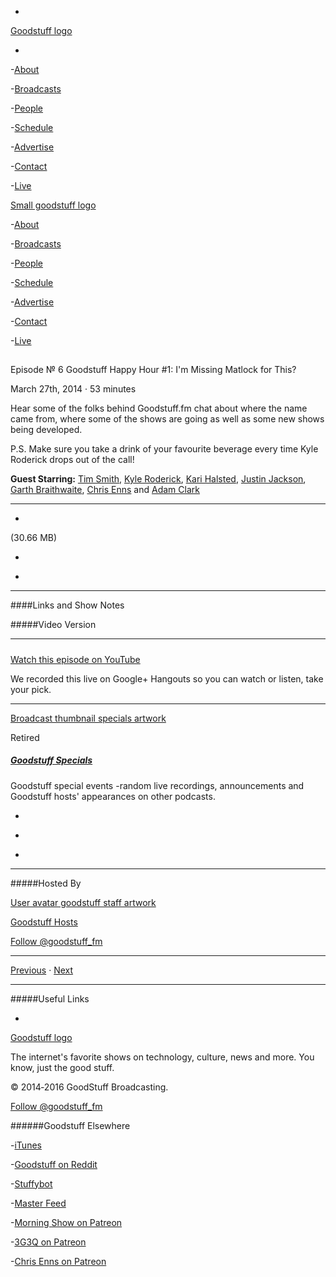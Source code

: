 

-
[Goodstuff logo](http://www.goodstuff.fm/)[](/assets/goodstuff_logo-17c1fe6f378352de5d7345f76152130b.svg)

-


-[About](/about)

-[Broadcasts](/broadcasts)

-[People](/people)

-[Schedule](/schedule)

-[Advertise](/advertise)

-[Contact](/contact)

-[Live](/live)


[Small goodstuff logo](http://www.goodstuff.fm/)[](/assets/small_goodstuff_logo-bf032e72b9ec41494f4d90905f1ad619.svg)


-[About](/about)

-[Broadcasts](/broadcasts)

-[People](/people)

-[Schedule](/schedule)

-[Advertise](/advertise)

-[Contact](/contact)

-[Live](/live)


##
Episode № 6
Goodstuff Happy Hour #1: I'm Missing Matlock for This?


March 27th, 2014
·
53
minutes


Hear some of the folks behind Goodstuff.fm chat about where the name came from, where some of the shows are going as well as some new shows being developed.


P.S. Make sure you take a drink of your favourite beverage every time Kyle Roderick drops out of the call!


**Guest Starring:**
[Tim Smith](/people/ttimsmith),  [Kyle Roderick](/people/kyleroderick),  [Kari Halsted](/people/kari-halsted),  [Justin Jackson](/people/justin-jackson),  [Garth Braithwaite](/people/garthdb),  [Chris Enns](/people/chris-enns) and  [Adam Clark](/people/avclark)


------------------------------


-
[](https://goodstuffs3.s3.amazonaws.com/uploads/specials-6.mp3)(30.66 MB)

-
[](http://twitter.com/intent/tweet?text=Goodstuff%20Specials%20%E2%84%96%206%20on%20@goodstuff_fm%20-%20http://goodstuff.fm/specials/6)

-
[](http://www.facebook.com/sharer/sharer.php?u=http://goodstuff.fm/specials/6)


------------------------------


####Links and Show Notes

#####Video Version


------------------------------


#####
[Watch this episode on YouTube](https://www.youtube.com/watch?v=HfNcTKd6Twc)


We recorded this live on Google+ Hangouts so you can watch or listen, take your pick.


------------------------------


[Broadcast thumbnail specials artwork](/specials)[](https://goodstuffs3.s3.amazonaws.com/uploads/broadcast/image/24/broadcast_thumbnail_specials_artwork.png)

Retired


##### [Goodstuff Specials](/specials)


Goodstuff special events -random live recordings, announcements and Goodstuff hosts' appearances on other podcasts.

-
[](https://itunes.apple.com/us/podcast/goodstuff-specials/id854159948?mt=2)

-
[](/specials/feed)

-
[](mailto:sponsorship+specials@goodstuff.fm?subject=%5BGoodStuff%20FM%5D%20Sponsorship%20Inquiry%20for%20Goodstuff%20Specials)


------------------------------


#####Hosted By


[User avatar goodstuff staff artwork](/people/goodstuff-hosts)[](https://goodstuffs3.s3.amazonaws.com/uploads/user/avatar/38/user_avatar_goodstuff-staff_artwork.png)

[Goodstuff Hosts](/people/goodstuff-hosts)


[Follow @goodstuff_fm](https://twitter.com/goodstuff_fm)


------------------------------


[Previous](/specials/5)
·
[Next](/specials/7)


------------------------------


#####Useful Links

-
[](mailto:contact+specials@goodstuff.fm?subject=%5BGoodstuff%20FM%5D%20Feedback%20for%20Goodstuff%20Specials)


[Goodstuff logo](http://www.goodstuff.fm/)[](/assets/goodstuff_logo-17c1fe6f378352de5d7345f76152130b.svg)


The internet's favorite shows on technology, culture, news and more. You know, just the good stuff.


© 2014‐2016 GoodStuff Broadcasting.

[Follow @goodstuff_fm](https://twitter.com/goodstufffm)


######Goodstuff Elsewhere

-[iTunes](https://itunes.apple.com/us/artist/goodstuff-fm/id843385597?mt=2)

-[Goodstuff on Reddit](https://www.reddit.com/r/Goodstuff_fm/)

-[Stuffybot](http://stuffybot.goodstuff.fm)

-[Master Feed](/master/feed)

-[Morning Show on Patreon](https://www.patreon.com/morningshow)

-[3G3Q on Patreon](https://www.patreon.com/3g3q)

-[Chris Enns on Patreon](https://www.patreon.com/ichris)

